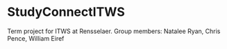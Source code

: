 # StudyConnectITWS
Term project for ITWS at Rensselaer. Group members: Natalee Ryan, Chris Pence, William Eiref
